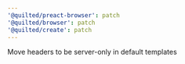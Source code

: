 ```yaml
---
'@quilted/preact-browser': patch
'@quilted/browser': patch
'@quilted/create': patch
---
```


Move headers to be server-only in default templates
